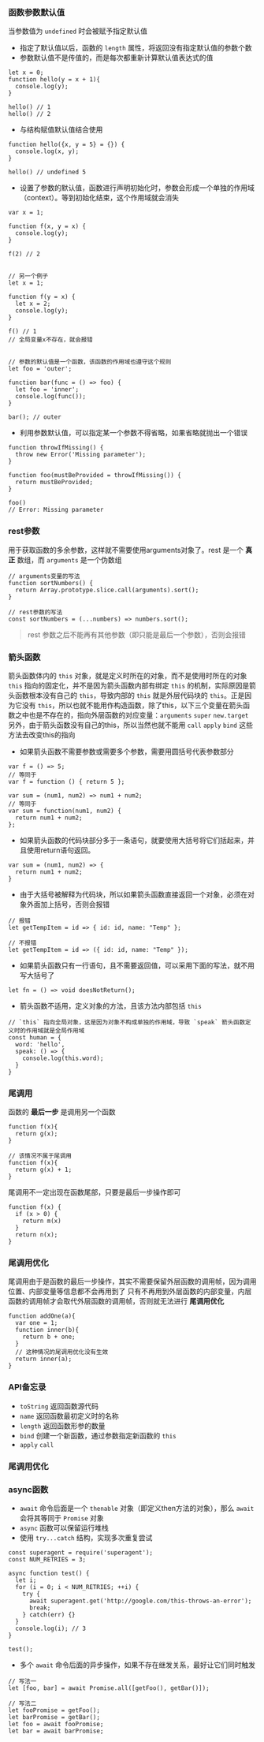 ### 函数参数默认值
当参数值为 `undefined` 时会被赋予指定默认值
- 指定了默认值以后，函数的 `length` 属性，将返回没有指定默认值的参数个数
- 参数默认值不是传值的，而是每次都重新计算默认值表达式的值
```
let x = 0;
function hello(y = x + 1){
  console.log(y);
}

hello() // 1
hello() // 2
```
- 与结构赋值默认值结合使用
```
function hello({x, y = 5} = {}) {
  console.log(x, y);
}

hello() // undefined 5
```
- 设置了参数的默认值，函数进行声明初始化时，参数会形成一个单独的作用域（context）。等到初始化结束，这个作用域就会消失
```
var x = 1;

function f(x, y = x) {
  console.log(y);
}

f(2) // 2


// 另一个例子
let x = 1;

function f(y = x) {
  let x = 2;
  console.log(y);
}

f() // 1
// 全局变量x不存在，就会报错


// 参数的默认值是一个函数，该函数的作用域也遵守这个规则
let foo = 'outer';

function bar(func = () => foo) {
  let foo = 'inner';
  console.log(func());
}

bar(); // outer
```
- 利用参数默认值，可以指定某一个参数不得省略，如果省略就抛出一个错误
```
function throwIfMissing() {
  throw new Error('Missing parameter');
}

function foo(mustBeProvided = throwIfMissing()) {
  return mustBeProvided;
}

foo()
// Error: Missing parameter
```


### rest参数
用于获取函数的多余参数，这样就不需要使用arguments对象了。rest 是一个 **真正** 数组，而 `arguments` 是一个伪数组 
```
// arguments变量的写法
function sortNumbers() {
  return Array.prototype.slice.call(arguments).sort();
}

// rest参数的写法
const sortNumbers = (...numbers) => numbers.sort();
```
> rest 参数之后不能再有其他参数（即只能是最后一个参数），否则会报错


### 箭头函数
箭头函数体内的 `this` 对象，就是定义时所在的对象，而不是使用时所在的对象  
`this` 指向的固定化，并不是因为箭头函数内部有绑定 `this` 的机制，实际原因是箭头函数根本没有自己的 `this`，导致内部的 `this` 就是外层代码块的 `this`。正是因为它没有 `this`，所以也就不能用作构造函数，除了this，以下三个变量在箭头函数之中也是不存在的，指向外层函数的对应变量：`arguments` `super` `new.target` 另外，由于箭头函数没有自己的this，所以当然也就不能用 `call` `apply` `bind` 这些方法去改变this的指向
- 如果箭头函数不需要参数或需要多个参数，需要用圆括号代表参数部分
```
var f = () => 5;
// 等同于
var f = function () { return 5 };

var sum = (num1, num2) => num1 + num2;
// 等同于
var sum = function(num1, num2) {
  return num1 + num2;
};
```
- 如果箭头函数的代码块部分多于一条语句，就要使用大括号将它们括起来，并且使用return语句返回。
```
var sum = (num1, num2) => { 
  return num1 + num2; 
}
```
- 由于大括号被解释为代码块，所以如果箭头函数直接返回一个对象，必须在对象外面加上括号，否则会报错
```
// 报错
let getTempItem = id => { id: id, name: "Temp" };

// 不报错
let getTempItem = id => ({ id: id, name: "Temp" });
```
- 如果箭头函数只有一行语句，且不需要返回值，可以采用下面的写法，就不用写大括号了
```
let fn = () => void doesNotReturn();
```
- 箭头函数不适用，定义对象的方法，且该方法内部包括 `this`
```
// `this` 指向全局对象，这是因为对象不构成单独的作用域，导致 `speak` 箭头函数定义时的作用域就是全局作用域
const human = {
  word: 'hello',
  speak: () => {
    console.log(this.word);
  }
}
```


### 尾调用
函数的 **最后一步** 是调用另一个函数
```
function f(x){
  return g(x);
}

// 该情况不属于尾调用
function f(x){
  return g(x) + 1;
}
```
尾调用不一定出现在函数尾部，只要是最后一步操作即可
```
function f(x) {
  if (x > 0) {
    return m(x)
  }
  return n(x);
}
```


### 尾调用优化
尾调用由于是函数的最后一步操作，其实不需要保留外层函数的调用帧，因为调用位置、内部变量等信息都不会再用到了
只有不再用到外层函数的内部变量，内层函数的调用帧才会取代外层函数的调用帧，否则就无法进行 **尾调用优化**
```
function addOne(a){
  var one = 1;
  function inner(b){
    return b + one;
  }
  // 这种情况的尾调用优化没有生效
  return inner(a);
}
```


### API备忘录
- `toString` 返回函数源代码
- `name` 返回函数最初定义时的名称
- `length` 返回函数形参的数量
- `bind` 创建一个新函数，通过参数指定新函数的 `this`
- `apply` `call`


### 尾调用优化


### async函数
- `await` 命令后面是一个 `thenable` 对象（即定义then方法的对象），那么 `await` 会将其等同于 `Promise` 对象
- `async` 函数可以保留运行堆栈
- 使用 `try...catch` 结构，实现多次重复尝试
```
const superagent = require('superagent');
const NUM_RETRIES = 3;

async function test() {
  let i;
  for (i = 0; i < NUM_RETRIES; ++i) {
    try {
      await superagent.get('http://google.com/this-throws-an-error');
      break;
    } catch(err) {}
  }
  console.log(i); // 3
}

test();
```
- 多个 `await` 命令后面的异步操作，如果不存在继发关系，最好让它们同时触发
```
// 写法一
let [foo, bar] = await Promise.all([getFoo(), getBar()]);

// 写法二
let fooPromise = getFoo();
let barPromise = getBar();
let foo = await fooPromise;
let bar = await barPromise;
```